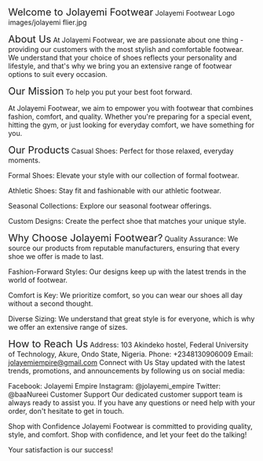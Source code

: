 <span style="font-size: 20px;">Welcome to Jolayemi Footwear</span>
Jolayemi Footwear Logo images/jolayemi flier.jpg

<span style="font-size: 20px;">About Us</span>
At Jolayemi Footwear, we are passionate about one thing - providing our customers with the most stylish and comfortable footwear. We understand that your choice of shoes reflects your personality and lifestyle, and that's why we bring you an extensive range of footwear options to suit every occasion.

<span style="font-size: 20px;">Our Mission</span>
To help you put your best foot forward.

At Jolayemi Footwear, we aim to empower you with footwear that combines fashion, comfort, and quality. Whether you're preparing for a special event, hitting the gym, or just looking for everyday comfort, we have something for you.

<span style="font-size: 20px;">Our Products</span>
Casual Shoes: Perfect for those relaxed, everyday moments.

Formal Shoes: Elevate your style with our collection of formal footwear.

Athletic Shoes: Stay fit and fashionable with our athletic footwear.

Seasonal Collections: Explore our seasonal footwear offerings.

Custom Designs: Create the perfect shoe that matches your unique style.

<span style="font-size: 20px;">Why Choose Jolayemi Footwear?</span>
Quality Assurance: We source our products from reputable manufacturers, ensuring that every shoe we offer is made to last.

Fashion-Forward Styles: Our designs keep up with the latest trends in the world of footwear.

Comfort is Key: We prioritize comfort, so you can wear our shoes all day without a second thought.

Diverse Sizing: We understand that great style is for everyone, which is why we offer an extensive range of sizes.

<span style="font-size: 20px;">How to Reach Us</span>
Address: 103 Akindeko hostel, Federal University of Technology, Akure, Ondo State, Nigeria.
Phone: +2348130906009
Email: jolayemiempire@gmail.com
Connect with Us
Stay updated with the latest trends, promotions, and announcements by following us on social media:

Facebook: Jolayemi Empire
Instagram: @jolayemi_empire
Twitter: @baaNureei
Customer Support
Our dedicated customer support team is always ready to assist you. If you have any questions or need help with your order, don't hesitate to get in touch.

Shop with Confidence
Jolayemi Footwear is committed to providing quality, style, and comfort. Shop with confidence, and let your feet do the talking!

Your satisfaction is our success!

